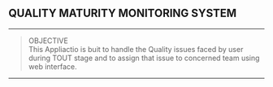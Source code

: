 ## QUALITY MATURITY MONITORING SYSTEM
***
> OBJECTIVE<br>
This Appliactio is buit to handle the Quality issues faced by user during TOUT stage and to assign that issue to concerned team using web interface.
***
